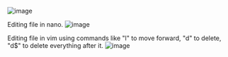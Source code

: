 ![image](https://github.com/user-attachments/assets/0a47f4ae-4c3e-445b-b8b7-f841dbc75583)

Editing file in nano.
![image](https://github.com/user-attachments/assets/55bb0418-575a-4976-b2df-cb1c68d04f27)

Editing file in vim using commands like "l" to move forward, "d" to delete, "d$" to delete everything after it.
![image](https://github.com/user-attachments/assets/9883a12d-740e-4b42-9a08-be47eb0d4148)
